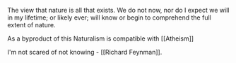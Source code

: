The view that nature is all that exists. We do not now, nor do I expect we will in my lifetime; or likely ever; will know or begin to comprehend the full extent of nature.

As a byproduct of this Naturalism is compatible with [[Atheism]]

I'm not scared of not knowing - [[Richard Feynman]].

